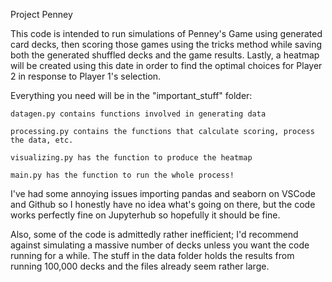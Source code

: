 Project Penney

This code is intended to run simulations of Penney's Game using generated card decks, then scoring those games using the tricks method while saving both the generated shuffled decks and the game results. Lastly, a heatmap will be created using this date in order to find the optimal choices for Player 2 in response to Player 1's selection.

Everything you need will be in the "important_stuff" folder:

    datagen.py contains functions involved in generating data

    processing.py contains the functions that calculate scoring, process the data, etc.

    visualizing.py has the function to produce the heatmap

    main.py has the function to run the whole process!

I've had some annoying issues importing pandas and seaborn on VSCode and Github so I honestly have no idea what's going on there, but the code works perfectly fine on Jupyterhub so hopefully it should be fine.

Also, some of the code is admittedly rather inefficient; I'd recommend against simulating a massive number of decks unless you want the code running for a while. The stuff in the data folder holds the results from running 100,000 decks and the files already seem rather large.